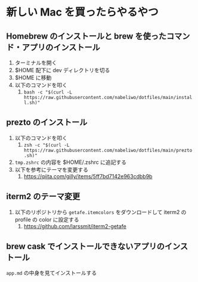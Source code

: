 # 新しい Mac を買ったらやるやつ

## Homebrew のインストールと brew を使ったコマンド・アプリのインストール

1. ターミナルを開く
2. $HOME 配下に dev ディレクトリを切る
3. $HOME に移動
4. 以下のコマンドを叩く
   1. `bash -c "$(curl -L https://raw.githubusercontent.com/nabeliwo/dotfiles/main/install.sh)"`

## prezto のインストール

1. 以下のコマンドを叩く
   1. `zsh -c "$(curl -L https://raw.githubusercontent.com/nabeliwo/dotfiles/main/prezto.sh)"`
2. `tmp.zshrc` の内容を $HOME/.zshrc に追記する
3. 以下を参考にテーマを変更する
   1. https://qiita.com/gilly/items/5ff7bd7142e963cdbb9b

## iterm2 のテーマ変更

1. 以下のリポジトリから `getafe.itemcolors` をダウンロードして iterm2 の profile の color に設定する
   1. https://github.com/larssmit/iterm2-getafe

## brew cask でインストールできないアプリのインストール

`app.md` の中身を見てインストールする
